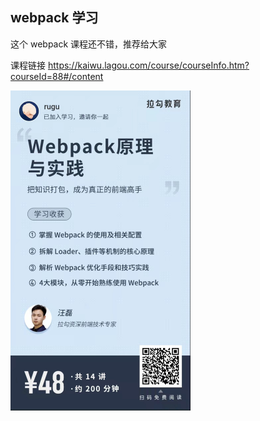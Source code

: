 ## webpack 学习

这个 webpack 课程还不错，推荐给大家

课程链接 https://kaiwu.lagou.com/course/courseInfo.htm?courseId=88#/content

<img src="readme.assets/601648377704_.pic.jpg" alt="601648377704_.pic" style="zoom:50%;" />
